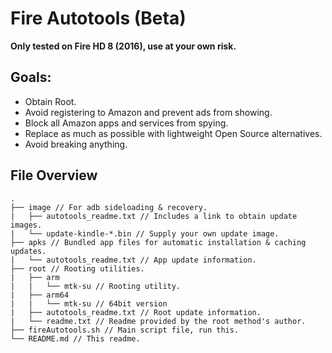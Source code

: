 # Fire Autotools (Beta)
**Only tested on Fire HD 8 (2016), use at your own risk.**

## Goals:
* Obtain Root.
* Avoid registering to Amazon and prevent ads from showing.
* Block all Amazon apps and services from spying.
* Replace as much as possible with lightweight Open Source alternatives.
* Avoid breaking anything.


## File Overview
```
.
├── image // For adb sideloading & recovery.
|   ├── autotools_readme.txt // Includes a link to obtain update images.
|   └── update-kindle-*.bin // Supply your own update image.
├── apks // Bundled app files for automatic installation & caching updates.
|   └── autotools_readme.txt // App update information.
├── root // Rooting utilities.
|   ├── arm 
|   |   └── mtk-su // Rooting utility.
|   ├── arm64
|   |   └── mtk-su // 64bit version
|   ├── autotools_readme.txt // Root update information.
|   └── readme.txt // Readme provided by the root method's author.
├── fireAutotools.sh // Main script file, run this.
└── README.md // This readme.
```